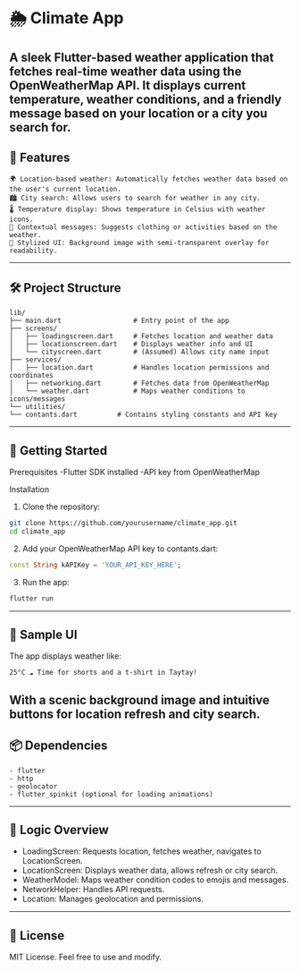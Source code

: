 # 🌦️ Climate App
A sleek Flutter-based weather application that fetches real-time weather data using the OpenWeatherMap API. It displays current temperature, weather conditions, and a friendly message based on your location or a city you search for.
---
## 📱 Features
```
🌍 Location-based weather: Automatically fetches weather data based on the user's current location.
🏙️ City search: Allows users to search for weather in any city.
🌡️ Temperature display: Shows temperature in Celsius with weather icons.
💬 Contextual messages: Suggests clothing or activities based on the weather.
🎨 Stylized UI: Background image with semi-transparent overlay for readability.
```
---
## 🛠️ Project Structure
```plaintext
lib/
├── main.dart                  # Entry point of the app
├── screens/
│   ├── loadingscreen.dart     # Fetches location and weather data
│   ├── locationscreen.dart    # Displays weather info and UI
│   └── cityscreen.dart        # (Assumed) Allows city name input
├── services/
│   ├── location.dart          # Handles location permissions and coordinates
│   ├── networking.dart        # Fetches data from OpenWeatherMap
│   └── weather.dart           # Maps weather conditions to icons/messages
└── utilities/
└── contants.dart          # Contains styling constants and API key
```
---
## 🚀 Getting Started
Prerequisites
-Flutter SDK installed
-API key from OpenWeatherMap

Installation
1. Clone the repository:
```bash
git clone https://github.com/yourusername/climate_app.git
cd climate_app
```
2. Add your OpenWeatherMap API key to contants.dart:
```dart
const String kAPIKey = 'YOUR_API_KEY_HERE';
```
3. Run the app:
```bash
flutter run
```
---
## 📸 Sample UI
The app displays weather like:
```
25°C ☁️ Time for shorts and a t-shirt in Taytay!
```
With a scenic background image and intuitive buttons for location refresh and city search.
---
## 📦 Dependencies
```
- flutter
- http
- geolocator
- flutter_spinkit (optional for loading animations)
```
---
## 🧠 Logic Overview
- LoadingScreen: Requests location, fetches weather, navigates to LocationScreen.
- LocationScreen: Displays weather data, allows refresh or city search.
- WeatherModel: Maps weather condition codes to emojis and messages.
- NetworkHelper: Handles API requests.
- Location: Manages geolocation and permissions.
---
## 📄 License
MIT License. Feel free to use and modify.
